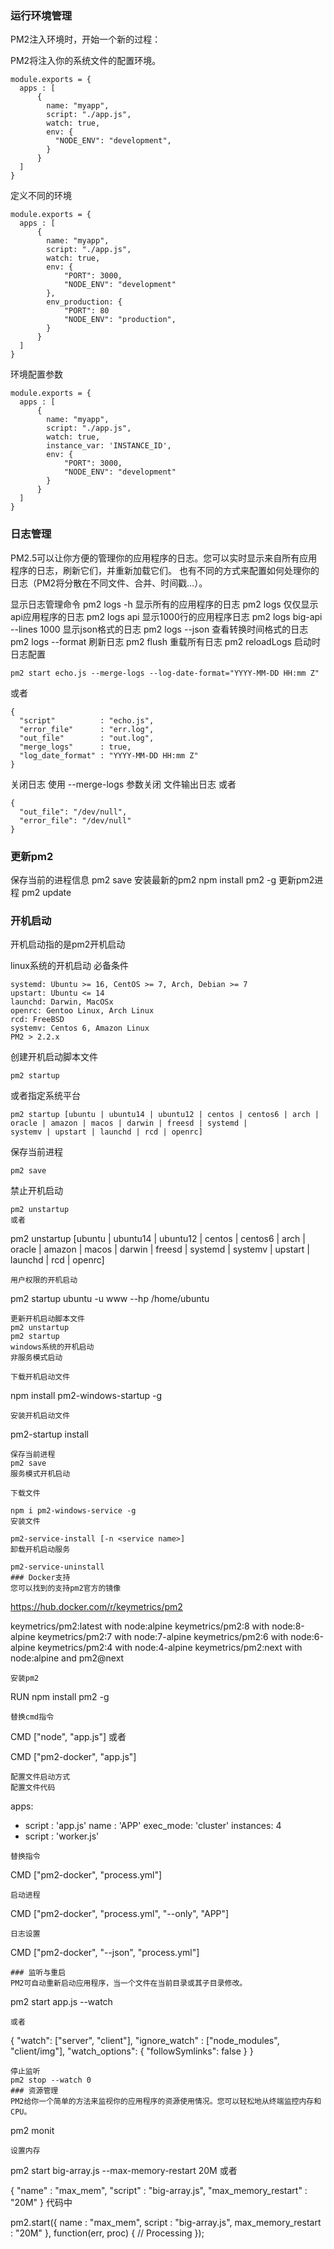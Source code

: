 ### 运行环境管理
PM2注入环境时，开始一个新的过程：

PM2将注入你的系统文件的配置环境。
```
module.exports = {
  apps : [
      {
        name: "myapp",
        script: "./app.js",
        watch: true,
        env: {
          "NODE_ENV": "development",
        }
      }
  ]
}
```
定义不同的环境
```
module.exports = {
  apps : [
      {
        name: "myapp",
        script: "./app.js",
        watch: true,
        env: {
            "PORT": 3000,
            "NODE_ENV": "development"
        },
        env_production: {
            "PORT": 80
            "NODE_ENV": "production",
        }
      }
  ]
}
```
环境配置参数
```
module.exports = {
  apps : [
      {
        name: "myapp",
        script: "./app.js",
        watch: true,
        instance_var: 'INSTANCE_ID',
        env: {
            "PORT": 3000,
            "NODE_ENV": "development"
        }
      }
  ]
}
```
### 日志管理
PM2.5可以让你方便的管理你的应用程序的日志。您可以实时显示来自所有应用程序的日志，刷新它们，并重新加载它们。
也有不同的方式来配置如何处理你的日志（PM2将分散在不同文件、合并、时间戳…）。

显示日志管理命令
pm2 logs -h
显示所有的应用程序的日志
pm2 logs
仅仅显示api应用程序的日志
pm2 logs api
显示1000行的应用程序日志
pm2 logs big-api --lines 1000
显示json格式的日志
pm2 logs --json
查看转换时间格式的日志
pm2 logs --format
刷新日志
pm2 flush
重载所有日志
pm2 reloadLogs
启动时日志配置
```
pm2 start echo.js --merge-logs --log-date-format="YYYY-MM-DD HH:mm Z"
```
或者
```
{
  "script"          : "echo.js",
  "error_file"      : "err.log",
  "out_file"        : "out.log",
  "merge_logs"      : true,
  "log_date_format" : "YYYY-MM-DD HH:mm Z"
}
```
关闭日志
使用 --merge-logs 参数关闭 文件输出日志
或者
```
{
  "out_file": "/dev/null",
  "error_file": "/dev/null"
}
```
### 更新pm2
保存当前的进程信息
pm2 save
安装最新的pm2
npm install pm2 -g
更新pm2进程
pm2 update
### 开机启动
开机启动指的是pm2开机启动

linux系统的开机启动
必备条件
```
systemd: Ubuntu >= 16, CentOS >= 7, Arch, Debian >= 7
upstart: Ubuntu <= 14
launchd: Darwin, MacOSx
openrc: Gentoo Linux, Arch Linux
rcd: FreeBSD
systemv: Centos 6, Amazon Linux
PM2 > 2.2.x
```
创建开机启动脚本文件
```
pm2 startup
```
或者指定系统平台
```
pm2 startup [ubuntu | ubuntu14 | ubuntu12 | centos | centos6 | arch | oracle | amazon | macos | darwin | freesd | systemd |
systemv | upstart | launchd | rcd | openrc]
```
保存当前进程
```
pm2 save
```
禁止开机启动
```
pm2 unstartup
或者
```
pm2 unstartup [ubuntu | ubuntu14 | ubuntu12 | centos | centos6 | arch | oracle | amazon | macos | darwin | freesd | systemd |
systemv | upstart | launchd | rcd | openrc] 
```
用户权限的开机启动
```
pm2 startup ubuntu -u www --hp /home/ubuntu
```
更新开机启动脚本文件
pm2 unstartup
pm2 startup
windows系统的开机启动
非服务模式启动

下载开机启动文件
```
npm install pm2-windows-startup -g
```
安装开机启动文件
```
pm2-startup install
```
保存当前进程
pm2 save
服务模式开机启动

下载文件

npm i pm2-windows-service -g
安装文件

pm2-service-install [-n <service name>]
卸载开机启动服务

pm2-service-uninstall
### Docker支持
您可以找到的支持pm2官方的镜像
```
https://hub.docker.com/r/keymetrics/pm2

keymetrics/pm2:latest with node:alpine
keymetrics/pm2:8 with node:8-alpine
keymetrics/pm2:7 with node:7-alpine
keymetrics/pm2:6 with node:6-alpine
keymetrics/pm2:4 with node:4-alpine
keymetrics/pm2:next with node:alpine and pm2@next
```
安装pm2
```
RUN npm install pm2 -g
```
替换cmd指令
```
CMD ["node", "app.js"]
或者

CMD ["pm2-docker", "app.js"]
```
配置文件启动方式
配置文件代码
```
apps:
  - script   : 'app.js'
    name     : 'APP'
    exec_mode: 'cluster'
    instances: 4
  - script   : 'worker.js'
```
替换指令
```
CMD ["pm2-docker", "process.yml"]
```
启动进程
```
CMD ["pm2-docker", "process.yml", "--only", "APP"]
```
日志设置
```
CMD ["pm2-docker", "--json", "process.yml"]
```
### 监听与重启
PM2可自动重新启动应用程序，当一个文件在当前目录或其子目录修改。
```
pm2 start app.js --watch
```
或者
```
{
  "watch": ["server", "client"],
  "ignore_watch" : ["node_modules", "client/img"],
  "watch_options": {
    "followSymlinks": false
  }
}
```
停止监听
pm2 stop --watch 0
### 资源管理
PM2给你一个简单的方法来监视你的应用程序的资源使用情况。您可以轻松地从终端监控内存和CPU。
```      
pm2 monit
```
设置内存
```
pm2 start big-array.js --max-memory-restart 20M
或者

{
  "name"   : "max_mem",
  "script" : "big-array.js",
  "max_memory_restart" : "20M"
}
代码中

pm2.start({
  name               : "max_mem",
  script             : "big-array.js",
  max_memory_restart : "20M"
}, function(err, proc) {
  // Processing
});
```


